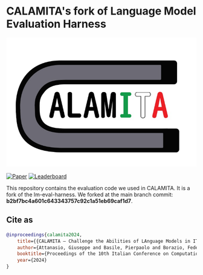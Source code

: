 # CALAMITA's fork of Language Model Evaluation Harness

<!-- [![DOI](https://zenodo.org/badge/DOI/10.5281/zenodo.10256836.svg)](https://doi.org/10.5281/zenodo.10256836) -->

![CALAMITA LOGO](/docs/img/logo_calamita.png)

[![Paper](https://img.shields.io/badge/Paper-CLiC%20IT-red)](https://clic2024.ilc.cnr.it/wp-content/uploads/2024/12/116_calamita_preface_long.pdf)
[![Leaderboard](https://img.shields.io/badge/Leaderboard-live-yellow)](calamita-ailc.github.io/calamita2024/)

This repository contains the evaluation code we used in CALAMITA.
It is a fork of the lm-eval-harness. We forked at the main branch commit: **b2bf7bc4a601c643343757c92c1a51eb69caf1d7**.

## Cite as

```bibtex
@inproceedings{calamita2024,
    title={{CALAMITA – Challenge the Abilities of LAnguage Models in ITAlian: Overview}},
    author={Attanasio, Giuseppe and Basile, Pierpaolo and Borazio, Federico and Croce, Danilo and Francis, Maria and Gili, Jacopo and Musacchio, Elio and Nissim, Malvina and Patti, Viviana and Rinaldi, Matteo and Scalena, Daniel},
    booktitle={Proceedings of the 10th Italian Conference on Computational Linguistics (CLiC-it 2024)},
    year={2024}
}
```
